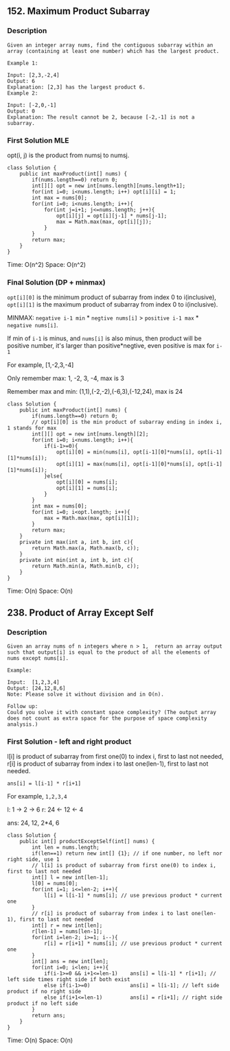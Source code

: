 ## 152. Maximum Product Subarray

### Description

```
Given an integer array nums, find the contiguous subarray within an array (containing at least one number) which has the largest product.

Example 1:

Input: [2,3,-2,4]
Output: 6
Explanation: [2,3] has the largest product 6.
Example 2:

Input: [-2,0,-1]
Output: 0
Explanation: The result cannot be 2, because [-2,-1] is not a subarray.
```

### First Solution MLE

opt(i, j) is the product from nums[i](inclusive) to nums[j](exclusive).

```
class Solution {
    public int maxProduct(int[] nums) {
        if(nums.length==0) return 0;
        int[][] opt = new int[nums.length][nums.length+1];
        for(int i=0; i<nums.length; i++) opt[i][i] = 1;
        int max = nums[0];
        for(int i=0; i<nums.length; i++){
            for(int j=i+1; j<=nums.length; j++){
                opt[i][j] = opt[i][j-1] * nums[j-1];
                max = Math.max(max, opt[i][j]);
            }
        }
        return max;
    }
}
```

Time: O(n^2)
Space: O(n^2)

### Final Solution (DP + minmax)

`opt[i][0]` is the minimum product of subarray from index 0 to i(inclusive), `opt[i][1]` is the maximum product of subarray from index 0 to i(inclusive).

MINMAX: `negative i-1 min` * `negtive nums[i]` > `positive i-1 max` * `negative nums[i]`.

If min of `i-1` is minus, and `nums[i]` is also minus, then product will be positive number, it's larger than positive*negtive, even positive is max for `i-1`

For example, [1,-2,3,-4]

Only remember max: 1, -2, 3, -4, max is 3

Remember max and min: (1,1),(-2,-2),(-6,3),(-12,24), max is 24


```
class Solution {
    public int maxProduct(int[] nums) {
        if(nums.length==0) return 0;
        // opt[i][0] is the min product of subarray ending in index i, 1 stands for max
        int[][] opt = new int[nums.length][2];
        for(int i=0; i<nums.length; i++){
            if(i-1>=0){
                opt[i][0] = min(nums[i], opt[i-1][0]*nums[i], opt[i-1][1]*nums[i]);
                opt[i][1] = max(nums[i], opt[i-1][0]*nums[i], opt[i-1][1]*nums[i]);
            }else{
                opt[i][0] = nums[i];
                opt[i][1] = nums[i];
            }
        }
        int max = nums[0];
        for(int i=0; i<opt.length; i++){
            max = Math.max(max, opt[i][1]);
        }
        return max;
    }
    private int max(int a, int b, int c){
        return Math.max(a, Math.max(b, c));
    }
    private int min(int a, int b, int c){
        return Math.min(a, Math.min(b, c));
    }
}
```


Time: O(n)
Space: O(n)

## 238. Product of Array Except Self

### Description

```
Given an array nums of n integers where n > 1,  return an array output such that output[i] is equal to the product of all the elements of nums except nums[i].

Example:

Input:  [1,2,3,4]
Output: [24,12,8,6]
Note: Please solve it without division and in O(n).

Follow up:
Could you solve it with constant space complexity? (The output array does not count as extra space for the purpose of space complexity analysis.)
```

### First Solution - left and right product

l[i] is product of subarray from first one(0) to index i, first to last not needed, r[i] is product of subarray from index i to last one(len-1), first to last not needed.

`ans[i] = l[i-1] * r[i+1]`

For example, `1,2,3,4`

l: 1 -> 2 ->  6
r:      24 <- 12 <- 4

ans: 24, 12, 2*4, 6 

```
class Solution {
    public int[] productExceptSelf(int[] nums) {
        int len = nums.length;
        if(len==1) return new int[] {1}; // if one number, no left nor right side, use 1
        // l[i] is product of subarray from first one(0) to index i, first to last not needed
        int[] l = new int[len-1];
        l[0] = nums[0];
        for(int i=1; i<=len-2; i++){
            l[i] = l[i-1] * nums[i]; // use previous product * current one
        }
        // r[i] is product of subarray from index i to last one(len-1), first to last not needed
        int[] r = new int[len];
        r[len-1] = nums[len-1];
        for(int i=len-2; i>=1; i--){
            r[i] = r[i+1] * nums[i]; // use previous product * current one
        }
        int[] ans = new int[len];
        for(int i=0; i<len; i++){
            if(i-1>=0 && i+1<=len-1)    ans[i] = l[i-1] * r[i+1]; // left side times right side if both exist
            else if(i-1>=0)             ans[i] = l[i-1]; // left side product if no right side
            else if(i+1<=len-1)         ans[i] = r[i+1]; // right side product if no left side
        }
        return ans;
    }
}
```

Time: O(n)
Space: O(n)

